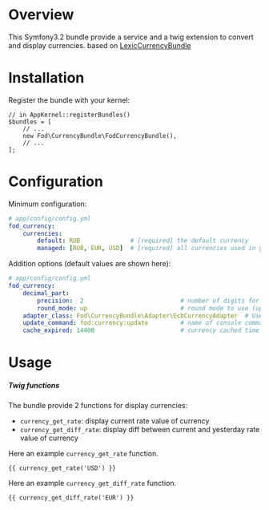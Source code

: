 Overview
========

This Symfony3.2 bundle provide a service and a twig extension to convert and display currencies.
based on [LexicCurrencyBundle](https://github.com/lexik/LexikCurrencyBundle)

Installation
============

Register the bundle with your kernel:

```
// in AppKernel::registerBundles()
$bundles = [
    // ...
    new Fod\CurrencyBundle\FodCurrencyBundle(),
    // ...
];
```

Configuration
=============

Minimum configuration:

```yaml
# app/config/config.yml
fod_currency:
    currencies:
        default: RUB              # [required] the default currency
        managed: [RUB, EUR, USD]  # [required] all currencies used in your app
```

Addition options (default values are shown here):

```yaml
# app/config/config.yml
fod_currency:
    decimal_part:
        precision:  2                           # number of digits for the decimal part
        round_mode: up                          # round mode to use (up|down|even|odd)
	adapter_class: Fod\CurrencyBundle\Adapter\EcbCurrencyAdapter  # Use your custom Currency Adapter
    update_command: fod:currency:update         # name of console command for update currencies
    cache_expired: 14400                        # currency cached time
```

Usage
=====

##### Twig functions

The bundle provide 2 functions for display currencies:
* `currency_get_rate`: display current rate value of currency
* `currency_get_diff_rate`: display diff between current and yesterday rate value of currency

Here an example `currency_get_rate` function.

```
{{ currency_get_rate('USD') }}
```

Here an example `currency_get_diff_rate` function.

```
{{ currency_get_diff_rate('EUR') }}
```